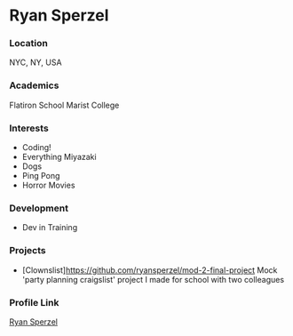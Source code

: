 # Ryan Sperzel

### Location

NYC, NY, USA

### Academics

Flatiron School
Marist College

### Interests

- Coding!
- Everything Miyazaki
- Dogs
- Ping Pong
- Horror Movies

### Development
- Dev in Training

### Projects

- [Clownslist]https://github.com/ryansperzel/mod-2-final-project Mock 'party planning craigslist' project I made for school with two colleagues

### Profile Link

[Ryan Sperzel](https://github.com/ryansperzel)
